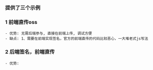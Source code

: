 ### 提供了三个示例

### 1 前端直传oss
    - 优势: 无需后端参与, 直接在前端上传, 调试方便
    - 缺点: 1、需要在前端实现签名，官方的前端直传的代码比较恶心，一大堆老式js写法

### 2 后端签名，前端直传
    - 优势: 